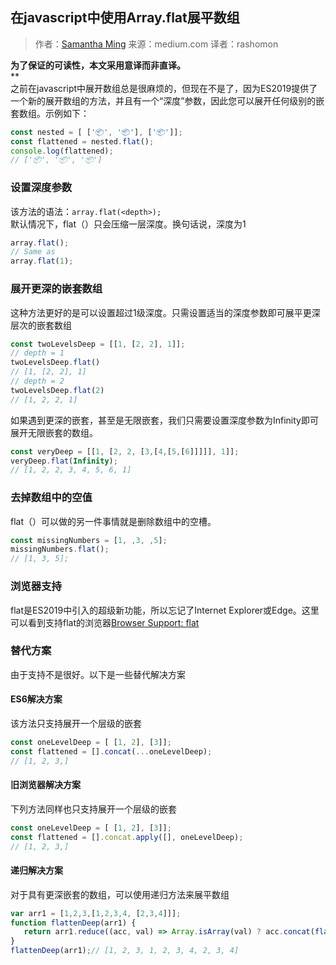 ## 在javascript中使用Array.flat展平数组


> 作者：[Samantha Ming](https://medium.com/@samanthaming?source=follow_footer--------------------------follow_footer-)
来源：medium.com
> 译者：rashomon


**为了保证的可读性，本文采用意译而非直译。**<br />**<br />之前在javascript中展开数组总是很麻烦的，但现在不是了，因为ES2019提供了一个新的展开数组的方法，并且有一个“深度”参数，因此您可以展开任何级别的嵌套数组。示例如下：

```javascript
const nested = [ ['📦', '📦'], ['📦']];
const flattened = nested.flat();
console.log(flattened);
// ['📦', '📦', '📦']
```


<a name="L8mSe"></a>
### 设置深度参数
该方法的语法：`array.flat(<depth>);`<br />默认情况下，flat（）只会压缩一层深度。换句话说，深度为1

```javascript
array.flat();
// Same as
array.flat(1);
```

<a name="PegUO"></a>
### 展开更深的嵌套数组
这种方法更好的是可以设置超过1级深度。只需设置适当的深度参数即可展平更深层次的嵌套数组

```javascript
const twoLevelsDeep = [[1, [2, 2], 1]];
// depth = 1
twoLevelsDeep.flat()
// [1, [2, 2], 1]
// depth = 2
twoLevelsDeep.flat(2)
// [1, 2, 2, 1]
```

如果遇到更深的嵌套，甚至是无限嵌套，我们只需要设置深度参数为Infinity即可展开无限嵌套的数组。
```javascript
const veryDeep = [[1, [2, 2, [3,[4,[5,[6]]]]], 1]];
veryDeep.flat(Infinity);
// [1, 2, 2, 3, 4, 5, 6, 1]
```


<a name="5sWti"></a>
### 去掉数组中的空值
flat（）可以做的另一件事情就是删除数组中的空槽。
```javascript
const missingNumbers = [1, ,3, ,5];
missingNumbers.flat();
// [1, 3, 5];
```

<a name="GG3jA"></a>
### 浏览器支持
flat是ES2019中引入的超级新功能，所以忘记了Internet Explorer或Edge。这里可以看到支持flat的浏览器[Browser Support: flat](https://developer.mozilla.org/en-US/docs/Web/JavaScript/Reference/Global_Objects/Array/flat#Browser_compatibility)

<a name="uDN1G"></a>
### 替代方案
由于支持不是很好。以下是一些替代解决方案

<a name="pqIOc"></a>
#### ES6解决方案
该方法只支持展开一个层级的嵌套
```javascript
const oneLevelDeep = [ [1, 2], [3]];
const flattened = [].concat(...oneLevelDeep);
// [1, 2, 3,]
```

<a name="B0dLn"></a>
#### 旧浏览器解决方案
下列方法同样也只支持展开一个层级的嵌套

```javascript
const oneLevelDeep = [ [1, 2], [3]];
const flattened = [].concat.apply([], oneLevelDeep);
// [1, 2, 3,]
```


<a name="kXoRc"></a>
#### 递归解决方案
对于具有更深嵌套的数组，可以使用递归方法来展平数组

```javascript
var arr1 = [1,2,3,[1,2,3,4, [2,3,4]]];
function flattenDeep(arr1) {
   return arr1.reduce((acc, val) => Array.isArray(val) ? acc.concat(flattenDeep(val)) : acc.concat(val), []);
}
flattenDeep(arr1);// [1, 2, 3, 1, 2, 3, 4, 2, 3, 4]
```






